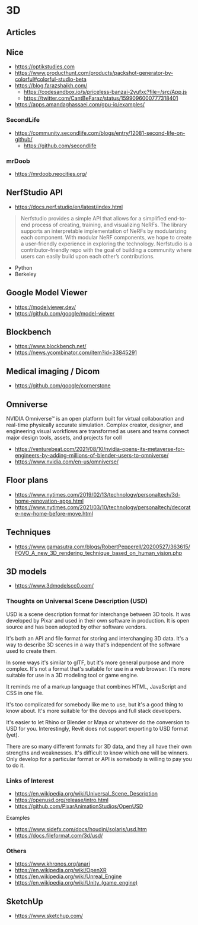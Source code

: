 # 3D

## Articles

## Nice

* https://optikstudies.com
* https://www.producthunt.com/products/packshot-generator-by-colorful#colorful-studio-beta
* https://blog.farazshaikh.com/
  * https://codesandbox.io/s/priceless-banzai-2yufxc?file=/src/App.js
  * https://twitter.com/CantBeFaraz/status/1599096000777318401
* https://apps.amandaghassaei.com/gpu-io/examples/

### SecondLife

* https://community.secondlife.com/blogs/entry/12081-second-life-on-github/
  * https://github.com/secondlife

### mrDoob
* https://mrdoob.neocities.org/

## NerfStudio API

* https://docs.nerf.studio/en/latest/index.html
>Nerfstudio provides a simple API that allows for a simplified end-to-end process of creating, training, and visualizing NeRFs. The library supports an interpretable implementation of NeRFs by modularizing each component. With modular NeRF components, we hope to create a user-friendly experience in exploring the technology. Nerfstudio is a contributor-friendly repo with the goal of building a community where users can easily build upon each other’s contributions.
* Python
* Berkeley


## Google Model Viewer

* https://modelviewer.dev/
* https://github.com/google/model-viewer


## Blockbench

* https://www.blockbench.net/
* https://news.ycombinator.com/item?id=33845291


## Medical imaging / Dicom

* https://github.com/google/cornerstone

## Omniverse

NVIDIA Omniverse™ is an open platform built for virtual collaboration and real-time physically accurate simulation. Complex creator, designer, and engineering visual workflows are transformed as users and teams connect major design tools, assets, and projects for coll

* https://venturebeat.com/2021/08/10/nvidia-opens-its-metaverse-for-engineers-by-adding-millions-of-blender-users-to-omniverse/
* https://www.nvidia.com/en-us/omniverse/

## Floor plans

* https://www.nytimes.com/2019/02/13/technology/personaltech/3d-home-renovation-apps.html
* https://www.nytimes.com/2021/03/10/technology/personaltech/decorate-new-home-before-move.html

## Techniques

* https://www.gamasutra.com/blogs/RobertPepperell/20200527/363615/FOVO_A_new_3D_rendering_technique_based_on_human_vision.php


## 3D models

* https://www.3dmodelscc0.com/


### Thoughts on Universal Scene Description (USD)

USD is a scene description format for interchange between 3D tools. It was developed by Pixar and used in their own software in production. It is open source and has been adopted by other software vendors.

It's both an API and file format for storing and interchanging 3D data. It's a way to describe 3D scenes in a way that's independent of the software used to create them.

In some ways it's similar to glTF, but it's more general purpose and more complex. It's not a format that's suitable for use in a web browser. It's more suitable for use in a 3D modeling tool or game engine.

It reminds me of a markup language that combines HTML, JavaScript and CSS in one file.

It's too complicated for somebody like me to use, but it's a good thing to know about. It's more suitable for the devops and full stack developers.

It's easier to let Rhino or Blender or Maya or whatever do the conversion to USD for you. Interestingly, Revit does not support exporting to USD format (yet).

There are so many different formats for 3D data, and they all have their own strengths and weaknesses. It's difficult to know which one will be winners. Only develop for a particular format or API is somebody is willing to pay you to do it.


### Links of Interest

* https://en.wikipedia.org/wiki/Universal_Scene_Description
* https://openusd.org/release/intro.html
* https://github.com/PixarAnimationStudios/OpenUSD

Examples

* https://www.sidefx.com/docs/houdini/solaris/usd.htm
* https://docs.fileformat.com/3d/usd/


### Others

* https://www.khronos.org/anari
* https://en.wikipedia.org/wiki/OpenXR
* https://en.wikipedia.org/wiki/Unreal_Engine
* https://en.wikipedia.org/wiki/Unity_(game_engine)


## SketchUp

* https://www.sketchup.com/
